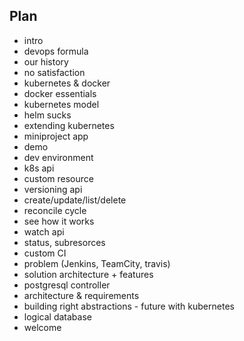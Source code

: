## Plan

* intro
* devops formula
* our history
* no satisfaction
* kubernetes & docker
* docker essentials
* kubernetes model
* helm sucks
* extending kubernetes
* miniproject app
* demo
* dev environment
* k8s api
* custom resource
* versioning api
* create/update/list/delete
* reconcile cycle
* see how it works
* watch api
* status, subresorces
* custom CI
* problem (Jenkins, TeamCity, travis)
* solution architecture + features
* postgresql controller
* architecture & requirements
* building right abstractions - future with kubernetes
* logical database
* welcome
